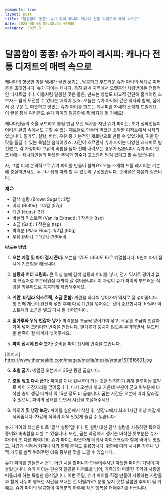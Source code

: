 ```yaml
---
comments: true
layout: post
title: "달콤함이 퐁퐁! 슈가 파이 레시피 캐나다 전통 디저트의 매력 속으로"
date: 2025-08-08 09:30:54 +0900
category: 2025-8
---
```


# 달콤함이 퐁퐁! 슈가 파이 레시피: 캐나다 전통 디저트의 매력 속으로

캐나다의 향긋한 가을 냄새가 물씬 풍기는, 달콤하고 부드러운 슈가 파이의 세계로 여러분을 초대합니다. 슈가 파이는 캐나다, 특히 퀘벡 지역에서 오랫동안 사랑받아온 전통적인 디저트입니다. 이름처럼 달콤한 맛은 물론, 만드는 방법도 비교적 간단해 홈베이킹 초보자도 쉽게 도전할 수 있다는 매력이 있죠. 오늘은 슈가 파이의 깊은 역사와 함께, 집에서 갓 구운 듯 따뜻하고 맛있는 슈가 파이를 만드는 레시피를 자세히 소개해 드릴게요. 이 글을 통해 여러분도 슈가 파이의 달콤함에 푹 빠지게 될 거예요!

캐나다인들의 소울 푸드라고 불릴 만큼 오랜 역사를 지닌 슈가 파이는, 초기 정착민들이 어려운 환경 속에서도 구할 수 있는 재료들로 만들어 먹었던 소박한 디저트에서 시작되었습니다. 밀가루, 설탕, 버터, 우유 등 기본적인 재료만으로 만들 수 있었기에, 귀한 단맛을 즐길 수 있는 특별한 음식이었죠. 시간이 흐르면서 슈가 파이는 다양한 레시피로 발전했고, 각 가정마다 고유의 비법을 담아 전해 내려오는 경우가 많습니다. 슈가 파이 한 조각에는 캐나다인들의 따뜻한 추억과 향수가 고스란히 담겨 있다고 할 수 있습니다.

자, 그럼 이제 본격적으로 슈가 파이를 만들어 볼까요? 오늘 소개해 드릴 레시피는 기본에 충실하면서도, 누구나 쉽게 따라 할 수 있도록 구성했습니다. 준비물은 다음과 같습니다.

**재료:**
- 갈색 설탕 (Brown Sugar): 2컵
- 버터 (Butter): 1/4컵 (57g)
- 계란 (Eggs): 2개
- 바닐라 익스트랙 (Vanilla Extract): 1 작은술 (tsp)
- 소금 (Salt): 1 작은술 (tsp)
- 박력분 (Plain Flour): 1/2컵 (60g)
- 우유 (Milk): 1 1/2컵 (360ml)

**만드는 방법:**

1. **오븐 예열 및 파이 접시 준비:** 오븐을 175도 (350도 F)로 예열합니다. 9인치 파이 접시에 기름칠을 해둡니다.

2. **설탕과 버터 크림화:** 큰 믹싱 볼에 갈색 설탕과 버터를 넣고, 전기 믹서로 덩어리 없이 크림처럼 부드러워질 때까지 잘 섞어줍니다. 이 과정이 슈가 파이의 부드러운 식감을 좌우하므로 꼼꼼하게 작업해주세요.

3. **계란, 바닐라 익스트랙, 소금 혼합:** 계란을 하나씩 넣어가며 믹서로 잘 섞어줍니다. 첫 번째 계란이 완전히 섞인 후에 다음 계란을 넣어주는 것이 중요합니다. 바닐라 익스트랙과 소금을 넣고 다시 잘 섞어줍니다.

4. **밀가루와 우유 번갈아 넣기:** 박력분을 조금씩 넣어가며 섞고, 우유를 조금씩 번갈아 가며 넣어 크리미한 반죽을 만듭니다. 밀가루가 뭉치지 않도록 주의하면서, 부드러운 반죽이 될 때까지 섞어주세요.

5. **파이 접시에 반죽 붓기:** 준비된 파이 접시에 반죽을 붓습니다.

[이미지]
https://www.themealdb.com/images/media/meals/yrstur1511816601.jpg

6. **초벌 굽기:** 예열된 오븐에서 35분 동안 굽습니다.

7. **호일 덮고 다시 굽기:** 파이를 꺼내 윗부분이 타는 것을 방지하기 위해 알루미늄 호일로 파이 가장자리를 덮어줍니다. 다시 오븐에 넣고 가운데 부분이 굳고 윗부분에 바삭한 층이 생길 때까지 약 15분 정도 더 굽습니다. 굽는 시간은 오븐에 따라 달라질 수 있으니, 파이의 상태를 보면서 시간을 조절해주세요.

8. **식히기 및 냉장 보관:** 파이를 실온에서 식힌 후, 냉장고에서 최소 1시간 이상 차갑게 식혀줍니다. 차갑게 식혀야 더욱 맛있게 즐길 수 있습니다.

슈가 파이의 핵심은 바로 '갈색 설탕'입니다. 흰 설탕 대신 갈색 설탕을 사용하면 특유의 풍미와 촉촉함을 더할 수 있습니다. 또한, 굽는 과정에서 생기는 바삭한 윗부분은 슈가 파이의 또 다른 매력이죠. 슈가 파이는 따뜻하게 데워서 아이스크림과 함께 먹어도 맛있고, 차갑게 식혀서 커피나 차와 함께 즐겨도 훌륭합니다. 취향에 따라 시나몬 가루나 넛맥 가루를 살짝 뿌려주면 더욱 풍부한 맛을 느낄 수 있습니다.

슈가 파이를 만들면서 문득 어린 시절 할머니가 만들어주시던 따뜻한 파이의 기억이 떠올랐습니다. 슈가 파이는 단순히 달콤한 디저트를 넘어, 가족과의 따뜻한 추억과 사랑을 떠올리게 하는 특별한 음식입니다. 이번 주말, 슈가 파이를 직접 만들어 사랑하는 사람들과 함께 나누며 행복한 시간을 보내는 건 어떨까요? 분명 잊지 못할 달콤한 추억이 될 거예요. 슈가 파이의 달콤함이 여러분의 하루에 작은 행복을 더해주기를 바랍니다.
